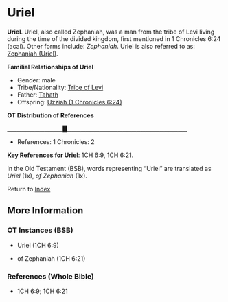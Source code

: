 # Uriel
**Uriel**. 
Uriel, also called Zephaniah, was a man from the tribe of Levi living during the time of the divided kingdom, first mentioned in 1 Chronicles 6:24 (acai). 
Other forms include: 
*Zephaniah*. 
Uriel is also referred to as: 
[Zephaniah (Uriel)](Zephaniah.md). 




**Familial Relationships of Uriel**


* Gender: male
* Tribe/Nationality: [Tribe of Levi](../../../groups/md/acai/Levi.md)
* Father: [Tahath](Tahath.md)
* Offspring: [Uzziah (1 Chronicles 6:24)](Uzziah.2.md)


**OT Distribution of References**

▁▁▁▁▁▁▁▁▁▁▁▁█▁▁▁▁▁▁▁▁▁▁▁▁▁▁▁▁▁▁▁▁▁▁▁▁▁▁
* References: 1 Chronicles: 2



**Key References for Uriel**: 
1CH 6:9, 1CH 6:21. 


In the Old Testament (BSB), words representing “Uriel” are translated as 
*Uriel* (1x), *of Zephaniah* (1x). 




Return to [Index](00-Index.md)

## More Information

### OT Instances (BSB)

* Uriel (1CH 6:9)

* of Zephaniah (1CH 6:21)



### References (Whole Bible)

* 1CH 6:9; 1CH 6:21



